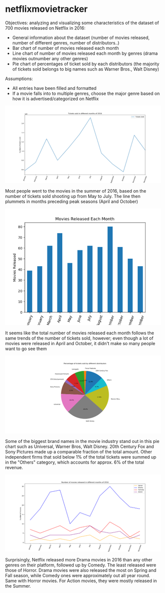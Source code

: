 # netflixmovietracker
Objectives: analyzing and visualizing some characteristics of the dataset of 700 movies released on Netflix in 2016: 
- General information about the dataset (number of movies released, number of different genres, number of distributors..)
- Bar chart of number of movies released each month
- Line chart of number of movies released each month by genres (drama movies outnumber any other genres)
- Pie chart of percentages of ticket sold by each distributors (the majority of tickets sold belongs to big names such as Warner Bros., Walt Disney)

Assumptions: 
- All entries have been filled and formatted 
- If a movie falls into to multiple genres, choose the major genre based on how it is advertised/categorized on Netflix

![alt text](https://github.com/tqn14/netflixmovietracker/blob/master/Figure_2.png)

Most people went to the movies in the summer of 2016, based on the number of tickets sold shooting up from May to July. The line then plummets in months preceding peak seasons (April and October)

![alt text](https://github.com/tqn14/netflixmovietracker/blob/master/Figure_3.png)

It seems like the total number of movies released each month follows the same trends of the number of tickets sold, however; even though a lot of movies were released in April and October, it didn't make so many people want to go see them

![alt text](https://github.com/tqn14/netflixmovietracker/blob/master/Figure_4.png)

Some of the biggest brand names in the movie industry stand out in this pie chart such as Universal, Warner Bros, Walt Disney. 20th Century Fox and Sony Pictures made up a comparable fraction of the total amount. Other independent firms that sold below 1% of the total tickets were summed up in the "Others" category, which accounts for approx. 6% of the total revenue. 

![alt text](https://github.com/tqn14/netflixmovietracker/blob/master/Figure_5.png)

Surprisingly, Netflix released more Drama movies in 2016 than any other genres on their platform, followed up by Comedy. The least released were those of Horror. Drama movies were also released the most on Spring and Fall season, while Comedy ones were approximately out all year round. Same with Horror movies. For Action movies, they were mostly released in the Summer. 
